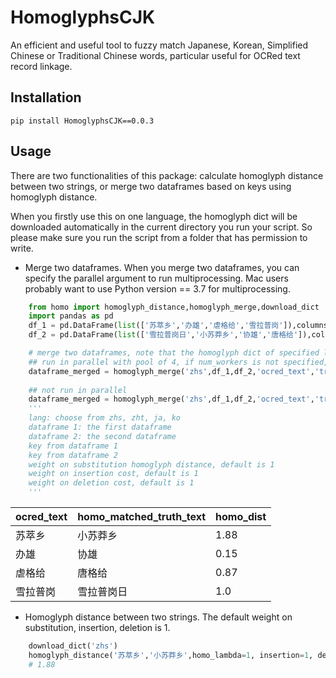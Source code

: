 HomoglyphsCJK
=====

An efficient and useful tool to fuzzy match Japanese, Korean, Simplified Chinese or Traditional Chinese words, particular useful for OCRed text record linkage.

## Installation
```
pip install HomoglyphsCJK==0.0.3
```

## Usage
There are two functionalities of this package: calculate homoglyph distance between two strings, or merge two dataframes based on keys using homoglyph distance.

When you firstly use this on one language, the homoglyph dict will be downloaded automatically in the current directory you run your script. So please make sure you run the script from a folder that has permission to write.

+ Merge two dataframes. When you merge two dataframes, you can specify the parallel argument to run multiprocessing. Mac users probably want to use Python version == 3.7 for multiprocessing.

```python
    from homo import homoglyph_distance,homoglyph_merge,download_dict
    import pandas as pd
    df_1 = pd.DataFrame(list(['苏萃乡','办雄','虐格给','雪拉普岗']),columns=['ocred_text'])
    df_2 = pd.DataFrame(list(['雪拉普岗日','小苏莽乡','协雄','唐格给']),columns=['truth_text'])

    # merge two dataframes, note that the homoglyph dict of specified language will be downloaded automatically when first run.
    ## run in parallel with pool of 4, if num_workers is not specified, all available CPU cores are used.
    dataframe_merged = homoglyph_merge('zhs',df_1,df_2,'ocred_text','truth_text',homo_lambda=1, insertion=1, deletion=1,parallel=True,num_workers=4)
    
    ## not run in parallel
    dataframe_merged = homoglyph_merge('zhs',df_1,df_2,'ocred_text','truth_text',homo_lambda=1, insertion=1, deletion=1) 
    '''
    lang: choose from zhs, zht, ja, ko
    dataframe 1: the first dataframe
    dataframe 2: the second dataframe
    key from dataframe 1
    key from dataframe 2
    weight on substitution homoglyph distance, default is 1
    weight on insertion cost, default is 1
    weight on deletion cost, default is 1
    '''
```

| ocred_text | homo_matched_truth_text | homo_dist |
| ---------- | ----------------------- | --------- |
| 苏萃乡      | 小苏莽乡                 | 1.88      | 
| 办雄        | 协雄                    | 0.15      |
| 虐格给      | 唐格给                   | 0.87      |
| 雪拉普岗    | 雪拉普岗日                | 1.0       | 

+ Homoglyph distance between two strings. The default weight on substitution, insertion, deletion is 1.

```python
    download_dict('zhs')
    homoglyph_distance('苏萃乡','小苏莽乡',homo_lambda=1, insertion=1, deletion=1)
    # 1.88
```
